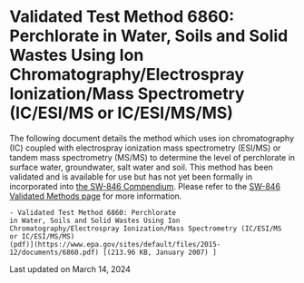 
# Validated Test Method 6860: Perchlorate in Water, Soils and Solid Wastes Using Ion Chromatography/Electrospray Ionization/Mass Spectrometry (IC/ESI/MS or IC/ESI/MS/MS)  


The following document details the method which uses ion chromatography
(IC) coupled with electrospray ionization mass spectrometry (ESI/MS) or
tandem mass spectrometry (MS/MS) to determine the level of perchlorate
in surface water, groundwater, salt water and soil. This method has been
validated and is available for use but has not yet been formally in
incorporated into [the SW-846 Compendium](/hw-sw846/sw-846-compendium).
Please refer to the [SW-846 Validated Methods
page](/hw-sw846/validated-test-methods-recommended-waste-testing) for
more information.

    - Validated Test Method 6860: Perchlorate
    in Water, Soils and Solid Wastes Using Ion
    Chromatography/Electrospray Ionization/Mass Spectrometry (IC/ESI/MS
    or IC/ESI/MS/MS)
    (pdf)](https://www.epa.gov/sites/default/files/2015-12/documents/6860.pdf) [(213.96 KB, January 2007) ] 

Last updated on March 14, 2024

